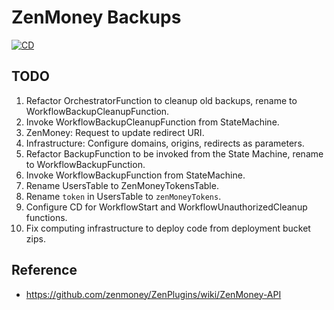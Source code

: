 # ZenMoney Backups

[![CD](https://github.com/loginov-rocks/ZenMoney-Backups/actions/workflows/cd.yml/badge.svg)](https://github.com/loginov-rocks/ZenMoney-Backups/actions/workflows/cd.yml)

## TODO

1. Refactor OrchestratorFunction to cleanup old backups, rename to WorkflowBackupCleanupFunction.
2. Invoke WorkflowBackupCleanupFunction from StateMachine.
3. ZenMoney: Request to update redirect URI.
4. Infrastructure: Configure domains, origins, redirects as parameters.
5. Refactor BackupFunction to be invoked from the State Machine, rename to WorkflowBackupFunction.
6. Invoke WorkflowBackupFunction from StateMachine.
7. Rename UsersTable to ZenMoneyTokensTable.
8. Rename `token` in UsersTable to `zenMoneyTokens`.
9. Configure CD for WorkflowStart and WorkflowUnauthorizedCleanup functions.
10. Fix computing infrastructure to deploy code from deployment bucket zips.

## Reference

* https://github.com/zenmoney/ZenPlugins/wiki/ZenMoney-API
